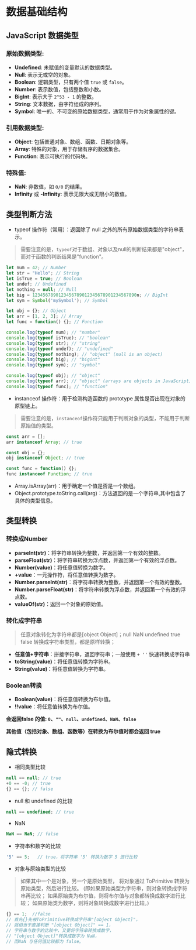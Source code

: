 # 数据基础结构

## JavaScript 数据类型

### **原始数据类型**:
- **Undefined**: 未赋值的变量默认的数据类型。
- **Null**: 表示无或空的对象。
- **Boolean**: 逻辑类型，只有两个值 `true` 或 `false`。
- **Number**: 表示数值，包括整数和小数。
- **BigInt**: 表示大于 `2^53 - 1` 的整数。
- **String**: 文本数据，由字符组成的序列。
- **Symbol**: 唯一的、不可变的原始数据类型，通常用于作为对象属性的键。

### **引用数据类型**:
- **Object**: 包括普通对象、数组、函数、日期对象等。
- **Array**: 特殊的对象，用于存储有序的数据集合。
- **Function**: 表示可执行的代码块。

### **特殊值**:
- **NaN**: 非数值，如 `0/0` 的结果。
- **Infinity** 或 **-Infinity**: 表示无限大或无限小的数值。

## 类型判断方法
- typeof 操作符（常用）：返回除了 null 之外的所有原始数据类型的字符串表示。
> 需要注意的是，`typeof`对于数组、对象以及null的判断结果都是"object"，而对于函数的判断结果是"function"。
```js
let num = 42; // Number
let str = "Hello"; // String
let isTrue = true; // Boolean
let undef; // Undefined
let nothing = null; // Null
let big = 1234567890123456789012345678901234567890n; // BigInt
let sym = Symbol('mySymbol'); // Symbol

let obj = {}; // Object
let arr = [1, 2, 3]; // Array
let func = function() {}; // Function

console.log(typeof num); // "number"
console.log(typeof isTrue); // "boolean"
console.log(typeof str); // "string"
console.log(typeof undef); // "undefined"
console.log(typeof nothing); // "object" (null is an object)
console.log(typeof big); // "bigint"
console.log(typeof sym); // "symbol"

console.log(typeof obj); // "object"
console.log(typeof arr); // "object" (arrays are objects in JavaScript)
console.log(typeof func); // "function"
```

- instanceof 操作符：用于检测构造函数的 prototype 属性是否出现在对象的原型链上。
>需要注意的是，`instanceof`操作符只能用于判断对象的类型，不能用于判断原始值的类型。
```js
const arr = [];
arr instanceof Array; // true

const obj = {};
obj instanceof Object; // true

const func = function() {};
func instanceof Function; // true
```

- Array.isArray(arr)：用于确定一个值是否是一个数组。
- Object.prototype.toString.call(arg)：方法返回的是一个字符串,其中包含了具体的类型信息。

## 类型转换
### 转换成Number
- **parseInt(str)**：将字符串转换为整数，并返回第一个有效的整数。
- **parseFloat(str)**：将字符串转换为浮点数，并返回第一个有效的浮点数。
- **Number(value)**：将任意值转换为数字。
- **+value**：一元操作符，将任意值转换为数字。
- **Number.parseInt(str)**：将字符串转换为整数，并返回第一个有效的整数。
- **Number.parseFloat(str)**：将字符串转换为浮点数，并返回第一个有效的浮点数。
- **valueOf(str)**：返回一个对象的原始值。
 
### 转化成字符串
> 任意对象转化为字符串都是[object Object]；null NaN undefined true false 转换成字符串类型，都是原样转换；
- **任意值+字符串**：拼接字符串，返回字符串；一般使用 `+ ''` 快速转换成字符串
- **toString(value)**：将任意值转换为字符串。
- **String(value)**：将任意值转换为字符串。

### Boolean转换
- **Boolean(value)**：将任意值转换为布尔值。
- **!!value**：将任意值转换为布尔值。

**会返回false 的值: `0`、`""`、`null`、`undefined`、`NaN`、`false`**

**其他值（包括对象、数组、函数等）在转换为布尔值时都会返回 true**

## 隐式转换
- 相同类型比较
```js
null == null; // true
+0 == -0; // true
{} == {}; // false
```
- null 和 undefined 的比较
```js
null == undefined; // true
```
- NaN
```js
NaN == NaN; // false
```
- 字符串和数字的比较
```js
'5' == 5;   // true，将字符串 '5' 转换为数字 5 进行比较
```
- 对象与原始类型的比较
>如果其中一个是对象，另一个是原始类型， 将对象通过 ToPrimitive 转换为原始类型，然后进行比较。 (即如果原始类型为字符串，则对象转换成字符串再比较； 如果原始类为布尔值，则将布尔值与对象都转换成数字进行比较； 如果原始类为数字，则将对象转换成数字进行比较。)

```js
{} == 1;  //false
// 首先{}先被ToPrimitive转换成字符串"[object Object]"，
// 就相当于直接判断 "[object Object]" == 1，
// 字符串与数字的比较中，又要将字符串转换成数字，
// "[object Object]"转换成数字为 NaN，
// 而NaN 与任何值比较都为 false。
```

